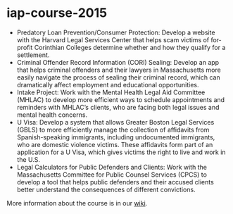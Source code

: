 # iap-course-2015

* Predatory Loan Prevention/Consumer Protection: Develop a website with the Harvard Legal Services Center that helps scam victims of for-profit Corinthian Colleges determine whether and how they qualify for a settlement.
* Criminal Offender Record Information (CORI) Sealing: Develop an app that helps criminal offenders and their lawyers in Massachusetts more easily navigate the process of sealing their criminal record, which can dramatically affect employment and educational opportunities.
* Intake Project: Work with the Mental Health Legal Aid Committee (MHLAC) to develop more efficient ways to schedule appointments and reminders with MHLAC’s clients, who are facing both legal issues and mental health concerns. 
* U Visa: Develop a system that allows Greater Boston Legal Services (GBLS) to more efficiently manage the collection of affidavits from Spanish-speaking immigrants, including undocumented immigrants, who are domestic violence victims. These affidavits form part of an application for a U Visa, which gives victims the right to live and work in the U.S.
* Legal Calculators for Public Defenders and Clients: Work with the Massachusetts Committee for Public Counsel Services (CPCS) to develop a tool that helps public defenders and their accused clients better understand the consequences of different convictions.


More information about the course is in our [wiki](https://github.com/lawiscode/iap-course-2015/wiki).
